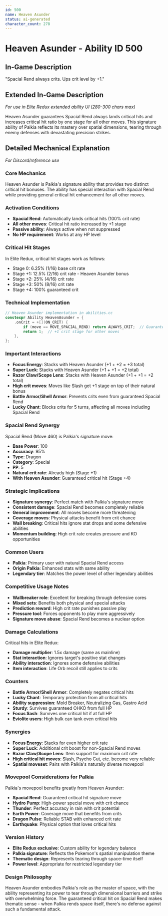 ```yaml
---
id: 500
name: Heaven Asunder
status: ai-generated
character_count: 278
---
```


# Heaven Asunder - Ability ID 500

## In-Game Description
"Spacial Rend always crits. Ups crit level by +1."

## Extended In-Game Description
*For use in Elite Redux extended ability UI (280-300 chars max)*

Heaven Asunder guarantees Spacial Rend always lands critical hits and increases critical hit ratio by one stage for all other moves. This signature ability of Palkia reflects its mastery over spatial dimensions, tearing through enemy defenses with devastating precision strikes.

## Detailed Mechanical Explanation
*For Discord/reference use*

### Core Mechanics
Heaven Asunder is Palkia's signature ability that provides two distinct critical hit bonuses. The ability has special interaction with Spacial Rend while providing general critical hit enhancement for all other moves.

### Activation Conditions
- **Spacial Rend**: Automatically lands critical hits (100% crit rate)
- **All other moves**: Critical hit ratio increased by +1 stage
- **Passive ability**: Always active when not suppressed
- **No HP requirement**: Works at any HP level

### Critical Hit Stages
In Elite Redux, critical hit stages work as follows:
- Stage 0: 6.25% (1/16) base crit rate
- Stage +1: 12.5% (2/16) crit rate - Heaven Asunder bonus
- Stage +2: 25% (4/16) crit rate
- Stage +3: 50% (8/16) crit rate
- Stage +4: 100% guaranteed crit

### Technical Implementation
```c
// Heaven Asunder implementation in abilities.cc
constexpr Ability HeavenAsunder = {
    .onCrit = +[](ON_CRIT) {
        if (move == MOVE_SPACIAL_REND) return ALWAYS_CRIT;  // Guaranteed crit
        return 1;  // +1 crit stage for other moves
    },
};
```

### Important Interactions
- **Focus Energy**: Stacks with Heaven Asunder (+1 + +2 = +3 total)
- **Super Luck**: Stacks with Heaven Asunder (+1 + +1 = +2 total)
- **Razor Claw/Scope Lens**: Stacks with Heaven Asunder (+1 + +1 = +2 total)
- **High crit moves**: Moves like Slash get +1 stage on top of their natural bonus
- **Battle Armor/Shell Armor**: Prevents crits even from guaranteed Spacial Rend
- **Lucky Chant**: Blocks crits for 5 turns, affecting all moves including Spacial Rend

### Spacial Rend Synergy
Spacial Rend (Move 460) is Palkia's signature move:
- **Base Power**: 100
- **Accuracy**: 95%
- **Type**: Dragon
- **Category**: Special
- **PP**: 5
- **Natural crit rate**: Already high (Stage +1)
- **With Heaven Asunder**: Guaranteed critical hit (Stage +4)

### Strategic Implications
- **Signature synergy**: Perfect match with Palkia's signature move
- **Consistent damage**: Spacial Rend becomes completely reliable
- **General improvement**: All moves become more threatening
- **Coverage moves**: Physical attacks benefit from crit chance
- **Wall breaking**: Critical hits ignore stat drops and some defensive abilities
- **Momentum building**: High crit rate creates pressure and KO opportunities

### Common Users
- **Palkia**: Primary user with natural Spacial Rend access
- **Origin Palkia**: Enhanced stats with same ability
- **Legendary tier**: Matches the power level of other legendary abilities

### Competitive Usage Notes
- **Wallbreaker role**: Excellent for breaking through defensive cores
- **Mixed sets**: Benefits both physical and special attacks
- **Prediction reward**: High crit rate punishes passive play
- **Pressure tool**: Forces opponents to play more aggressively
- **Signature move abuse**: Spacial Rend becomes a nuclear option

### Damage Calculations
Critical hits in Elite Redux:
- **Damage multiplier**: 1.5x damage (same as mainline)
- **Stat interaction**: Ignores target's positive stat changes
- **Ability interaction**: Ignores some defensive abilities
- **Item interaction**: Life Orb recoil still applies to crits

### Counters
- **Battle Armor/Shell Armor**: Completely negates critical hits
- **Lucky Chant**: Temporary protection from all critical hits
- **Ability suppression**: Mold Breaker, Neutralizing Gas, Gastro Acid
- **Sturdy**: Survives guaranteed OHKO from full HP
- **Focus Sash**: Survives one critical hit if at full HP
- **Eviolite users**: High bulk can tank even critical hits

### Synergies
- **Focus Energy**: Stacks for even higher crit rate
- **Super Luck**: Additional crit boost for non-Spacial Rend moves
- **Razor Claw/Scope Lens**: Item support for maximum crit rate
- **High critical hit moves**: Slash, Psycho Cut, etc. become very reliable
- **Spatial moveset**: Pairs with Palkia's naturally diverse movepool

### Movepool Considerations for Palkia
Palkia's movepool benefits greatly from Heaven Asunder:
- **Spacial Rend**: Guaranteed critical hit signature move
- **Hydro Pump**: High-power special move with crit chance
- **Thunder**: Perfect accuracy in rain with crit potential
- **Earth Power**: Coverage move that benefits from crits
- **Dragon Pulse**: Reliable STAB with enhanced crit rate
- **Earthquake**: Physical option that loves critical hits

### Version History
- **Elite Redux exclusive**: Custom ability for legendary balance
- **Palkia signature**: Reflects the Pokemon's spatial manipulation theme
- **Thematic design**: Represents tearing through space-time itself
- **Power level**: Appropriate for restricted legendary tier

### Design Philosophy
Heaven Asunder embodies Palkia's role as the master of space, with the ability representing its power to tear through dimensional barriers and strike with overwhelming force. The guaranteed critical hit on Spacial Rend makes thematic sense - when Palkia rends space itself, there's no defense against such a fundamental attack.